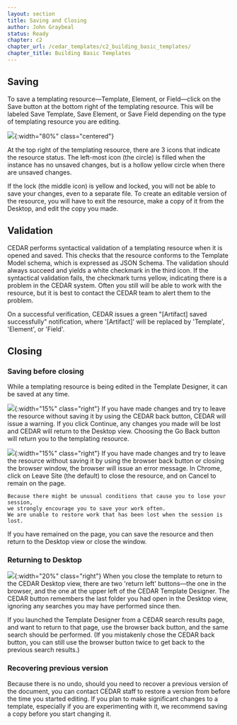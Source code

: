 ```yaml
---
layout: section
title: Saving and Closing
author: John Graybeal
status: Ready
chapter: c2
chapter_url: /cedar_templates/c2_building_basic_templates/
chapter_title: Building Basic Templates
---
```


## **Saving**

To save a templating resource—Template, Element, or Field—click on the Save button at the bottom right of the templating resource. 
This will be labeled Save Template, Save Element, or Save Field depending on the
type of templating resource you are editing.

![](https://github.com/metadatacenter/cedar-manual/raw/master/docs/assets/imgs/creating-new-template-20191216.png){:width="80%" class="centered"}

At the top right of the templating resource, 
there are 3 icons that indicate the resource status.
The left-most icon (the circle) is filled when the instance has no unsaved changes, 
but is a hollow yellow circle when there are unsaved changes.

If the lock (the middle icon) is yellow and locked, 
you will not be able to save your changes, 
even to a separate file. 
To create an editable version of the resource,
you will have to exit the resource, make a copy of it from the Desktop,
and edit the copy you made.

## **Validation**

CEDAR performs syntactical validation of a templating resource when it is opened and saved. 
This checks that the resource conforms to the Template Model schema, 
which is expressed as JSON Schema. 
The validation should always succeed and yields a white checkmark in the third icon.
If the syntactical validation fails, the checkmark turns yellow,
indicating there is a problem in the CEDAR system. 
Often you still will be able to work with the resource,
but it is best to contact the CEDAR team to alert them to the problem.

On a successful verification, CEDAR issues a green 
"[Artifact] saved successfully" notification, where '[Artifact]' will be replaced by
'Template', 'Element', or 'Field'. 

## **Closing**

### Saving before closing

While a templating resource is being edited in the Template Designer, 
it can be saved at any time.

![](https://github.com/metadatacenter/cedar-manual/raw/master/docs/assets/imgs/CEDAR-recent-changes-message-20200103.png){:width="15%" class="right"}
If you have made changes and try to leave the resource without saving it
by using the CEDAR back button,
CEDAR will issue a warning. If you click Continue, any changes you made will be lost
and CEDAR will return to the Desktop view. 
Choosing the Go Back button will return you to the templating resource.

![](https://github.com/metadatacenter/cedar-manual/raw/master/docs/assets/imgs/chrome-browser-leaving-site-message-202000103.png){:width="15%" class="right"}
If you have made changes and try to leave the resource without saving it by using the browser back button or closing the browser window, the browser will issue an error message.
In Chrome, click on Leave Site (the default) to close the resource, 
and on Cancel to remain on the page.

``` 
Because there might be unusual conditions that cause you to lose your session,
we strongly encourage you to save your work often. 
We are unable to restore work that has been lost when the session is lost.
```

If you have remained on the page, you can save the resource and then 
return to the Desktop view or close the window.

### Returning to Desktop

![](https://github.com/metadatacenter/cedar-manual/raw/master/docs/assets/imgs/back-buttons-20200103.png){:width="20%" class="right"}
When you close the template to return to the CEDAR Desktop view,
there are two 'return left' buttons—the one in the browser, 
and the one at the upper left of the CEDAR Template Designer.
The CEDAR button remembers the last folder you had open in the Desktop view,
ignoring any searches you may have performed since then.

If you launched the Template Designer from a CEDAR search results page,
and want to return to that page,
use the browser back button,
and the same search should be performed.
(If you mistakenly chose the CEDAR back button, 
you can still use the browser button twice to get back to the previous search results.)

### Recovering previous version

Because there is no undo, should you need to recover a previous version of the document,
you can contact CEDAR staff to restore a version from before the time you started editing.
If you plan to make significant changes to a template, 
especially if you are experimenting with it, 
we recommend saving a copy before you start changing it.


